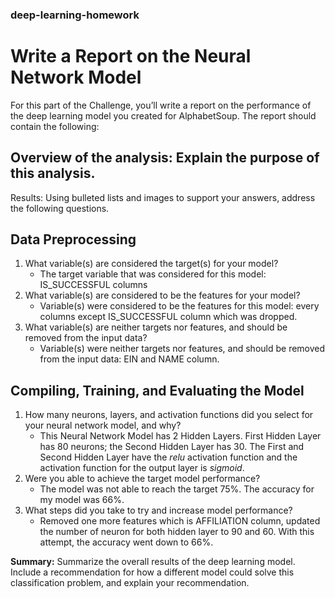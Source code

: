 ### deep-learning-homework
# Write a Report on the Neural Network Model
For this part of the Challenge, you’ll write a report on the performance of the deep learning model you created for AlphabetSoup.
The report should contain the following:

## Overview of the analysis: Explain the purpose of this analysis.

Results: Using bulleted lists and images to support your answers, address the following questions.

## Data Preprocessing

1. What variable(s) are considered the target(s) for your model?
    - The target variable that was considered for this model: IS_SUCCESSFUL columns
2. What variable(s) are considered to be the features for your model?
    - Variable(s) were considered to be the features for this model: every columns except IS_SUCCESSFUL column which was dropped.
3. What variable(s) are neither targets nor features, and should be removed from the input data?
    - Variable(s) were neither targets nor features, and should be removed from the input data: EIN and NAME column.

## Compiling, Training, and Evaluating the Model

1. How many neurons, layers, and activation functions did you select for your neural network model, and why?
    - This Neural Network Model has 2 Hidden Layers. First Hidden Layer has 80 neurons; the Second Hidden Layer has 30. The First and Second Hidden Layer have the *relu*      activation function and the activation function for the output layer is *sigmoid*.
2. Were you able to achieve the target model performance?
    - The model was not able to reach the target 75%. The accuracy for my model was 66%.
3. What steps did you take to try and increase model performance?
    - Removed one more features which is AFFILIATION column, updated the number of neuron for both hidden layer to 90 and 60. With this attempt, the accuracy went down to 66%.

**Summary:** Summarize the overall results of the deep learning model. Include a recommendation for how a different model could solve this classification problem, and explain your recommendation.
